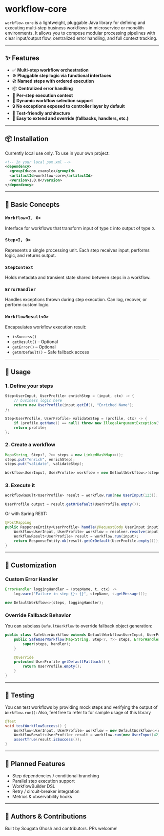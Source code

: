 # workflow-core

`workflow-core` is a lightweight, pluggable Java library for defining and executing multi-step business workflows in microservice or monolith environments. It allows you to compose modular processing pipelines with clear input/output flow, centralized error handling, and full context tracking.

---

## ✨ Features

* ✅ **Multi-step workflow orchestration**
* ⚙️ **Pluggable step logic via functional interfaces**
* 💿 **Named steps with ordered execution**
* 📦 **Centralized error handling**
* 🧠 **Per-step execution context**
* 🔀 **Dynamic workflow selection support**
* 🔒 **No exceptions exposed to controller layer by default**
* 🧪 **Test-friendly architecture**
* 🚀 **Easy to extend and override (fallbacks, handlers, etc.)**

---

## 📦 Installation

Currently local use only. To use in your own project:

```xml
<!-- In your local pom.xml -->
<dependency>
  <groupId>com.example</groupId>
  <artifactId>workflow-core</artifactId>
  <version>1.0.0</version>
</dependency>
```

---

## 🧹 Basic Concepts

### `Workflow<I, O>`

Interface for workflows that transform input of type `I` into output of type `O`.

### `Step<I, O>`

Represents a single processing unit. Each step receives input, performs logic, and returns output.

### `StepContext`

Holds metadata and transient state shared between steps in a workflow.

### `ErrorHandler`

Handles exceptions thrown during step execution. Can log, recover, or perform custom logic.

### `WorkflowResult<O>`

Encapsulates workflow execution result:

* `isSuccess()`
* `getResult()` – Optional
* `getError()` – Optional
* `getOrDefault()` – Safe fallback access

---

## 🚀 Usage

### 1. Define your steps

```java
Step<UserInput, UserProfile> enrichStep = (input, ctx) -> {
    // business logic here
    return new UserProfile(input.getId(), "Enriched Name");
};

Step<UserProfile, UserProfile> validateStep = (profile, ctx) -> {
    if (profile.getName() == null) throw new IllegalArgumentException("Name required");
    return profile;
};
```

### 2. Create a workflow

```java
Map<String, Step<?, ?>> steps = new LinkedHashMap<>();
steps.put("enrich", enrichStep);
steps.put("validate", validateStep);

Workflow<UserInput, UserProfile> workflow = new DefaultWorkflow<>(steps, null); // or custom ErrorHandler
```

### 3. Execute it

```java
WorkflowResult<UserProfile> result = workflow.run(new UserInput(123));

UserProfile output = result.getOrDefault(UserProfile.empty());
```

Or with Spring REST:

```java
@PostMapping
public ResponseEntity<UserProfile> handle(@RequestBody UserInput input) {
    Workflow<UserInput, UserProfile> workflow = resolver.resolve(input);
    WorkflowResult<UserProfile> result = workflow.run(input);
    return ResponseEntity.ok(result.getOrDefault(UserProfile.empty()));
}
```

---

## 🎯 Customization

### Custom Error Handler

```java
ErrorHandler loggingHandler = (stepName, t, ctx) ->
    log.warn("Failure in step {}: {}", stepName, t.getMessage());

new DefaultWorkflow<>(steps, loggingHandler);
```

### Override Fallback Behavior

You can subclass `DefaultWorkflow` to override fallback object generation:

```java
public class SafeUserWorkflow extends DefaultWorkflow<UserInput, UserProfile> {
    public SafeUserWorkflow(Map<String, Step<?, ?>> steps, ErrorHandler handler) {
        super(steps, handler);
    }

    @Override
    protected UserProfile getDefaultFallback() {
        return UserProfile.empty();
    }
}
```

---

## 🧪 Testing

You can test workflows by providing mock steps and verifying the output of `Workflow.run()`:
Also, feel free to refer to for sample usage of this library


```java
@Test
void testWorkflowSuccess() {
    Workflow<UserInput, UserProfile> workflow = new DefaultWorkflow<>(steps, null);
    WorkflowResult<UserProfile> result = workflow.run(new UserInput(42));
    assertTrue(result.isSuccess());
}
```

---

## 🔮 Planned Features

* Step dependencies / conditional branching
* Parallel step execution support
* WorkflowBuilder DSL
* Retry / circuit-breaker integration
* Metrics & observability hooks

---

## 👥 Authors & Contributions

Built by Sougata Ghosh and contributors. PRs welcome!

